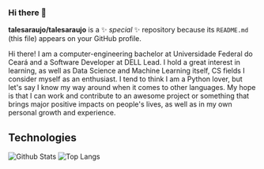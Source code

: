 ### Hi there 👋


**talesaraujo/talesaraujo** is a ✨ _special_ ✨ repository because its `README.md` (this file) appears on your GitHub profile.

Hi there! I am a computer-engineering bachelor at Universidade Federal do Ceará and a Software Developer at DELL Lead. I hold a great interest in learning, as well as Data Science and Machine Learning itself, CS fields I consider myself as an enthusiast. I tend to think I am a Python lover, but let's say I know my way around when it comes to other languages. My hope is that I can work and contribute to an awesome project or something that brings major positive impacts on people's lives, as well as in my own personal growth and experience. 

<!--
Here are some ideas to get you started:

- 🔭 I’m currently working on ...
- 🌱 I’m currently learning ...
- 👯 I’m looking to collaborate on ...
- 🤔 I’m looking for help with ...
- 💬 Ask me about ...
- 📫 How to reach me: ...
- 😄 Pronouns: ...
- ⚡ Fun fact: ...
-->

## Technologies

![Github Stats](https://github-readme-stats.vercel.app/api?username=igormcsouza&count_private=true&show_icons=true&include_all_commits=true)
![Top Langs](https://github-readme-stats.vercel.app/api/top-langs/?username=igormcsouza&hide=TeX&layout=compact)

